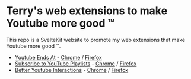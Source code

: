 # Terry's web extensions to make Youtube more good ™

This repo is a SvelteKit website to promote my web extensions that make Youtube more good ™.

-   [Youtube Ends At](https://github.com/terrygonguet/youtube-ends-at) - [Chrome](https://chrome.google.com/webstore/detail/youtube-ends-at/oahgfgokmkpgkbfnedkbbmnogjmfpljd) / [Firefox](https://addons.mozilla.org/en-US/firefox/addon/youtube-ends-at/)
-   [Subscribe to YouTube Playlists](https://github.com/terrygonguet/sub-to-yt-playlist) - [Chrome](https://chrome.google.com/webstore/detail/iiidhbnhammhbfmaigembfdlmaeabgfl) / [Firefox](https://addons.mozilla.org/en-US/firefox/addon/youtube-sub2playlist/)
-   [Better Youtube Interactions](https://github.com/terrygonguet/better-youtube-interactions) - [Chrome](https://chrome.google.com/webstore/detail/aefhjhjbffbfiafaadbclhmkakihlmdd) / [Firefox](https://addons.mozilla.org/en-US/firefox/addon/better-youtube-interactions/)
